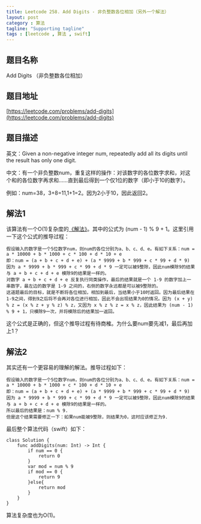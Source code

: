 ```yaml
---
title: Leetcode 258. Add Digits - 非负整数各位相加（另外一个解法）
layout: post
category : 算法
tagline: "Supporting tagline"
tags : [leetcode , 算法 , swift]
---
```


## 题目名称

Add Digits （非负整数各位相加）

## 题目地址

[https://leetcode.com/problems/add-digits](https://leetcode.com/problems/add-digits)

## 题目描述
英文：Given a non-negative integer num, repeatedly add all its digits until the result has only one digit.

中文：有一个非负整数num，重复这样的操作：对该数字的各位数字求和，对这个和的各位数字再求和……直到最后得到一个仅1位的数字（即小于10的数字）。

例如：num=38，3+8=11,1+1=2。因为2小于10，因此返回2。

## 解法1
该算法有一个O(1)复杂度的[《解法》](http://my.oschina.net/Tsybius2014/blog/497645 "LeetCode：Add Digits - 非负整数各位相加")。其中的公式为 (num - 1) % 9 + 1。这里引用一下这个公式的推导过程：

    假设输入的数字是一个5位数字num，则num的各位分别为a、b、c、d、e。有如下关系：num = a * 10000 + b * 1000 + c * 100 + d * 10 + e  
    即：num = (a + b + c + d + e) + (a * 9999 + b * 999 + c * 99 + d * 9)  
    因为 a * 9999 + b * 999 + c * 99 + d * 9 一定可以被9整除，因此num模除9的结果与 a + b + c + d + e 模除9的结果是一样的。  
    对数字 a + b + c + d + e 反复执行同类操作，最后的结果就是一个 1-9 的数字加上一串数字，最左边的数字是 1-9 之间的，右侧的数字永远都是可以被9整除的。  
    这道题最后的目标，就是不断将各位相加，相加到最后，当结果小于10时返回。因为最后结果在1-9之间，得到9之后将不会再对各位进行相加，因此不会出现结果为0的情况。因为 (x + y) % z = (x % z + y % z) % z，又因为 x % z % z = x % z，因此结果为 (num - 1) % 9 + 1，只模除9一次，并将模除后的结果加一返回。

这个公式是正确的，但这个推导过程有待商榷。为什么要num要先减1，最后再加上1？

## 解法2
其实还有一个更容易的理解的解法。推导过程如下：

    假设输入的数字是一个5位数字num，则num的各位分别为a、b、c、d、e。有如下关系：num = a * 10000 + b * 1000 + c * 100 + d * 10 + e  
    即：num = (a + b + c + d + e) + (a * 9999 + b * 999 + c * 99 + d * 9)  
    因为 a * 9999 + b * 999 + c * 99 + d * 9 一定可以被9整除，因此num模除9的结果与 a + b + c + d + e 模除9的结果是一样的。
    所以最后的结果是：num % 9.
    但是这个结果需要修正一下：如果num能被9整除，则结果为0，这时应该修正为9.


最后整个算法代码（swift）如下：

	class Solution {
	    func addDigits(num: Int) -> Int {
	        if num == 0 {
	            return 0
	        }
	        var mod = num % 9
	        if mod == 0 {
	            return 9
	        }else{
	            return mod
	        }
	    }
	}


算法复杂度也为O(1)。





